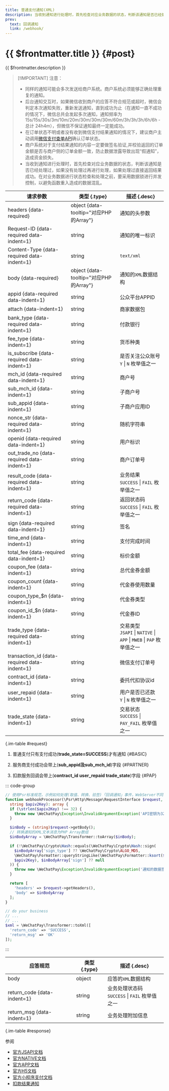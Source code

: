 ```yaml
---
title: 普通支付通知(XML)
description: 当收到通知进行处理时，首先检查对应业务数据的状态，判断该通知是否已经处理过，如果没有处理过再进行处理，如果处理过直接返回结果成功。
prev:
  text: 回调通知
  link: /webhook/
---
```


# {{ $frontmatter.title }} {#post}

{{ $frontmatter.description }}

> [!IMPORTANT] 注意：
> - 同样的通知可能会多次发送给商户系统。商户系统必须能够正确处理重复的通知。
> - 后台通知交互时，如果微信收到商户的应答不符合规范或超时，微信会判定本次通知失败，重新发送通知，直到成功为止（在通知一直不成功的情况下，微信总共会发起多次通知，通知频率为15s/15s/30s/3m/10m/20m/30m/30m/30m/60m/3h/3h/3h/6h/6h - 总计 24h4m），但微信不保证通知最终一定能成功。
> - 在订单状态不明或者没有收到微信支付结果通知的情况下，建议商户主动调用[微信支付查单API](/openapi/v2/pay/orderquery)确认订单状态。
> - 商户系统对于支付结果通知的内容一定要做签名验证,并校验返回的订单金额是否与商户侧的订单金额一致，防止数据泄露导致出现“假通知”，造成资金损失。
> - 当收到通知进行处理时，首先检查对应业务数据的状态，判断该通知是否已经处理过，如果没有处理过再进行处理，如果处理过直接返回结果成功。在对业务数据进行状态检查和处理之前，要采用数据锁进行并发控制，以避免函数重入造成的数据混乱。

| 请求参数 | 类型 {.type} | 描述 {.desc}
| -- | -- | --
| headers {data-required} | object {data-tooltip="对应PHP的Array"} | 通知的头参数
| Request-ID {data-required data-indent=1} | string | 通知的唯一标识
| Content-Type {data-required data-indent=1} | string | `text/xml`
| body {data-required} | object {data-tooltip="对应PHP的Array"} | 通知的`XML`数据结构
| appid {data-required data-indent=1} | string | 公众平台APPID
| attach {data-indent=1} | string | 商家数据包
| bank_type {data-required data-indent=1} | string | 付款银行
| fee_type {data-indent=1} | string | 货币种类
| is_subscribe {data-required data-indent=1} | string | 是否关注公众账号<br/>`Y` \| `N` 枚举值之一
| mch_id {data-required data-indent=1} | string | 商户号
| sub_mch_id {data-indent=1} | string | 子商户号
| sub_appid {data-indent=1} | string | 子商户应用ID
| nonce_str {data-required data-indent=1} | string | 随机字符串
| openid {data-required data-indent=1} | string | 用户标识
| out_trade_no {data-required data-indent=1} | string | 商户订单号
| result_code {data-required data-indent=1} | string | 业务结果<br/>`SUCCESS` \| `FAIL` 枚举值之一
| return_code {data-required data-indent=1} | string | 返回状态码<br/>`SUCCESS` \| `FAIL` 枚举值之一
| sign {data-required data-indent=1} | string | 签名
| time_end {data-indent=1} | string | 支付完成时间
| total_fee {data-required data-indent=1} | string | 标价金额
| coupon_fee {data-indent=1} | string | 总代金券金额
| coupon_count {data-indent=1} | string | 代金券使用数量
| coupon_type_$n {data-indent=1} | string | 代金券类型
| coupon_id_$n {data-indent=1} | string | 代金券ID
| trade_type {data-required data-indent=1} | string | 交易类型<br/>`JSAPI` \| `NATIVE` \| `APP` \| `MWEB` \| `PAP` 枚举值之一
| transaction_id {data-required data-indent=1} | string | 微信支付订单号
| contract_id {data-indent=1} | string | 委托代扣协议id
| user_repaid {data-indent=1} | string | ⽤户是否已还款<br/>`Y` \| `N` 枚举值之一
| trade_state {data-indent=1} | string | 交易状态<br/>`SUCCESS` \| `PAY_FAIL` 枚举值之一

{.im-table #request}

1. 普通支付只有支付成功(**trade_state=SUCCESS**)才有通知 {#BASIC}

1. 服务商支付成功会带上(**sub_appid及sub_mch_id**)字段 {#PARTNER}

1. 扣款服务回调会带上(**contract_id user_repaid trade_state**)字段 {#PAP}

::: code-group

```php [处理程序]
// 使用Psr标准规范，示例如何处理(取值、转换、验签)「回调通知」事件，WebServer不同，用法略有差异，供参考实现。
function webhookProcessor(\Psr\Http\Message\RequestInterface $request,
  string $apiv2Key): array {
  if (\strlen($apiv2Key) !== 32) {
    throw new \WeChatPay\Exception\InvalidArgumentException('API密钥为32字节，长度不对');
  }

  $inBody = (string)$request->getBody();
  // 转换通知的XML文本消息为PHP Array数组
  $inBodyArray = \WeChatPay\Transformer::toArray($inBody);

  if (!\WeChatPay\Crypto\Hash::equals(\WeChatPay\Crypto\Hash::sign(
    $inBodyArray['sign_type'] ?? \WeChatPay\Crypto\ALGO_MD5,
    \WeChatPay\Formatter::queryStringLike(\WeChatPay\Formatter::ksort($inBodyArray)),
    $apiv2Key), $inBodyArray['sign'] ?? null
  )) {
    throw new \WeChatPay\Exception\InvalidArgumentException('通知的数据签名校验未通过');
  }

  return [
    'headers' => $request->getHeaders(),
    'body' => $inBodyArray
  ];
}

// do your business
// ...
// ...
$xml = \WeChatPay\Transformer::toXml([
  'return_code' => 'SUCCESS',
  'return_msg' => 'OK'
]);
```

:::

| 应答规范 | 类型 {.type} | 描述 {.desc}
| --- | --- | ---
| body | object | 应答的`XML`数据结构
| return_code {data-indent=1} | string | 业务处理状态码<br/>`SUCCESS` \| `FAIL` 枚举值之一
| return_msg {data-indent=1} | string | 业务处理附加信息

{.im-table #response}

参阅
- [官方JSAPI文档](https://pay.weixin.qq.com/wiki/doc/api/jsapi.php?chapter=9_7&index=8)
- [官方NATIVE文档](https://pay.weixin.qq.com/wiki/doc/api/native.php?chapter=9_7&index=8)
- [官方APP文档](https://pay.weixin.qq.com/wiki/doc/api/app/app.php?chapter=9_7&index=3)
- [官方H5文档](https://pay.weixin.qq.com/wiki/doc/api/H5.php?chapter=9_3&index=8)
- [官方小程序支付文档](https://pay.weixin.qq.com/wiki/doc/api/wxa/wxa_api.php?chapter=9_7&index=8)
- [扣款结果通知](https://pay.weixin.qq.com/wiki/doc/api/wxpay_v2/papay/chapter4_2.shtml)
